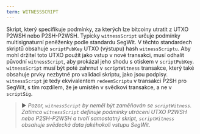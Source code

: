 ```yaml
---
term: WITNESSSCRIPT
---
```


Skript, který specifikuje podmínky, za kterých lze bitcoiny utratit z UTXO P2WSH nebo P2SH-P2WSH. Typicky `witnessScript` určuje podmínky multisignaturní peněženky podle standardu SegWit. V těchto standardech skriptů obsahuje `scriptPubKey` UTXO (výstupu) hash `witnessScriptu`. Aby mohl držitel toto UTXO použít jako vstup v nové transakci, musí odhalit původní `witnessScript`, aby prokázal jeho shodu s otiskem v `scriptPubKey`. `witnessScript` musí být poté zahrnut v `scriptWitness` transakce, který také obsahuje prvky nezbytné pro validaci skriptu, jako jsou podpisy. `witnessScript` je tedy ekvivalentem `redeemScriptu` v transakci P2SH pro SegWit, s tím rozdílem, že je umístěn v svědkovi transakce, a ne v `scriptSig`.

> ► *Pozor, `witnessScript` by neměl být zaměňován se `scriptWitness`. Zatímco `witnessScript` definuje podmínky utrácení UTXO P2WSH nebo P2SH-P2WSH a tvoří samostatný skript, `scriptWitness` obsahuje svědecká data jakéhokoli vstupu SegWit.*